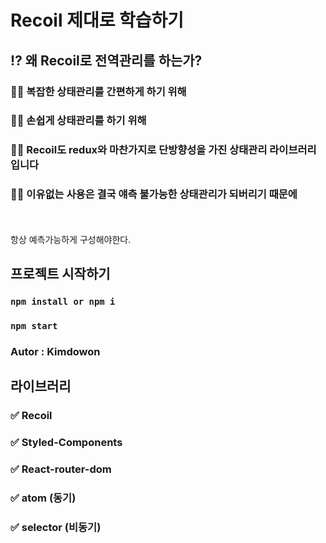 # Recoil 제대로 학습하기

## ⁉️ 왜 Recoil로 전역관리를 하는가?
### 👨‍💻 복잡한 상태관리를 간편하게 하기 위해
### 👨‍💻 손쉽게 상태관리를 하기 위해
### 👨‍💻 Recoil도 redux와 마찬가지로 단방향성을 가진 상태관리 라이브러리 입니다
### 👨‍💻 이유없는 사용은 결국 얘측 불가능한 상태관리가 되버리기 때문에 
<br/><br/>항상 예측가능하게 구성해야한다.

## 프로젝트 시작하기
### `npm install or npm i`
### `npm start`

### Autor : Kimdowon

## 라이브러리

### ✅ Recoil
### ✅ Styled-Components
### ✅ React-router-dom

### ✅ atom (동기)
### ✅ selector (비동기)
